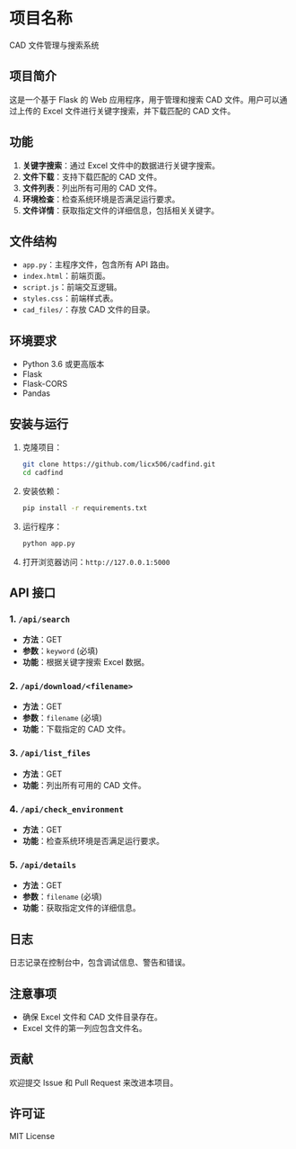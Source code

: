 # 项目名称
CAD 文件管理与搜索系统

## 项目简介
这是一个基于 Flask 的 Web 应用程序，用于管理和搜索 CAD 文件。用户可以通过上传的 Excel 文件进行关键字搜索，并下载匹配的 CAD 文件。

## 功能
1. **关键字搜索**：通过 Excel 文件中的数据进行关键字搜索。
2. **文件下载**：支持下载匹配的 CAD 文件。
3. **文件列表**：列出所有可用的 CAD 文件。
4. **环境检查**：检查系统环境是否满足运行要求。
5. **文件详情**：获取指定文件的详细信息，包括相关关键字。

## 文件结构
- `app.py`：主程序文件，包含所有 API 路由。
- `index.html`：前端页面。
- `script.js`：前端交互逻辑。
- `styles.css`：前端样式表。
- `cad_files/`：存放 CAD 文件的目录。

## 环境要求
- Python 3.6 或更高版本
- Flask
- Flask-CORS
- Pandas

## 安装与运行
1. 克隆项目：
   ```bash
   git clone https://github.com/licx506/cadfind.git
   cd cadfind
   ```
2. 安装依赖：
   ```bash
   pip install -r requirements.txt
   ```
3. 运行程序：
   ```bash
   python app.py
   ```
4. 打开浏览器访问：`http://127.0.0.1:5000`

## API 接口
### 1. `/api/search`
- **方法**：GET
- **参数**：`keyword` (必填)
- **功能**：根据关键字搜索 Excel 数据。

### 2. `/api/download/<filename>`
- **方法**：GET
- **参数**：`filename` (必填)
- **功能**：下载指定的 CAD 文件。

### 3. `/api/list_files`
- **方法**：GET
- **功能**：列出所有可用的 CAD 文件。

### 4. `/api/check_environment`
- **方法**：GET
- **功能**：检查系统环境是否满足运行要求。

### 5. `/api/details`
- **方法**：GET
- **参数**：`filename` (必填)
- **功能**：获取指定文件的详细信息。

## 日志
日志记录在控制台中，包含调试信息、警告和错误。

## 注意事项
- 确保 Excel 文件和 CAD 文件目录存在。
- Excel 文件的第一列应包含文件名。

## 贡献
欢迎提交 Issue 和 Pull Request 来改进本项目。

## 许可证
MIT License